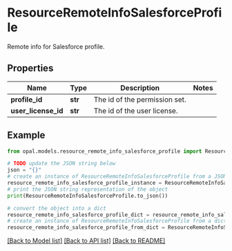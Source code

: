 # ResourceRemoteInfoSalesforceProfile

Remote info for Salesforce profile.

## Properties

Name | Type | Description | Notes
------------ | ------------- | ------------- | -------------
**profile_id** | **str** | The id of the permission set. | 
**user_license_id** | **str** | The id of the user license. | 

## Example

```python
from opal.models.resource_remote_info_salesforce_profile import ResourceRemoteInfoSalesforceProfile

# TODO update the JSON string below
json = "{}"
# create an instance of ResourceRemoteInfoSalesforceProfile from a JSON string
resource_remote_info_salesforce_profile_instance = ResourceRemoteInfoSalesforceProfile.from_json(json)
# print the JSON string representation of the object
print(ResourceRemoteInfoSalesforceProfile.to_json())

# convert the object into a dict
resource_remote_info_salesforce_profile_dict = resource_remote_info_salesforce_profile_instance.to_dict()
# create an instance of ResourceRemoteInfoSalesforceProfile from a dict
resource_remote_info_salesforce_profile_from_dict = ResourceRemoteInfoSalesforceProfile.from_dict(resource_remote_info_salesforce_profile_dict)
```
[[Back to Model list]](../README.md#documentation-for-models) [[Back to API list]](../README.md#documentation-for-api-endpoints) [[Back to README]](../README.md)


